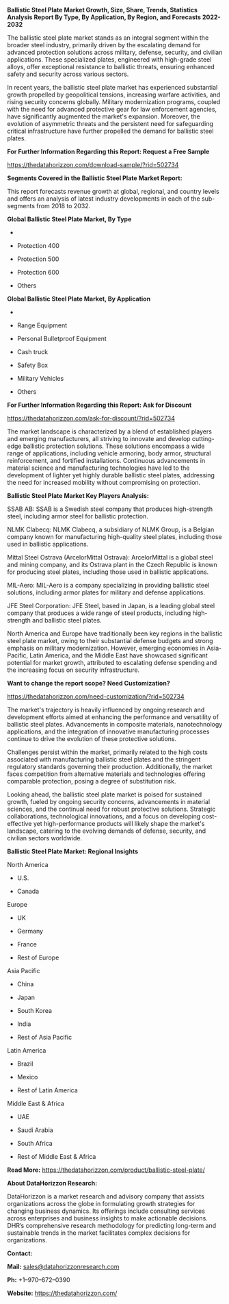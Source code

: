 **Ballistic Steel Plate Market Growth, Size, Share, Trends, Statistics
Analysis Report By Type, By Application, By Region, and Forecasts
2022-2032**

The ballistic steel plate market stands as an integral segment within
the broader steel industry, primarily driven by the escalating demand
for advanced protection solutions across military, defense, security,
and civilian applications. These specialized plates, engineered with
high-grade steel alloys, offer exceptional resistance to ballistic
threats, ensuring enhanced safety and security across various sectors.

In recent years, the ballistic steel plate market has experienced
substantial growth propelled by geopolitical tensions, increasing
warfare activities, and rising security concerns globally. Military
modernization programs, coupled with the need for advanced protective
gear for law enforcement agencies, have significantly augmented the
market's expansion. Moreover, the evolution of asymmetric threats and
the persistent need for safeguarding critical infrastructure have
further propelled the demand for ballistic steel plates.

**For Further Information Regarding this Report: Request a Free Sample**

<https://thedatahorizzon.com/download-sample/?rid=502734>

**Segments Covered in the Ballistic Steel Plate Market Report:**

This report forecasts revenue growth at global, regional, and country
levels and offers an analysis of latest industry developments in each of
the sub-segments from 2018 to 2032.

**Global Ballistic Steel Plate Market, By Type**

-   

-   Protection 400

-   Protection 500

-   Protection 600

-   Others

**Global Ballistic Steel Plate Market, By Application**

-   

-   Range Equipment

-   Personal Bulletproof Equipment

-   Cash truck

-   Safety Box

-   Military Vehicles

-   Others

**For Further Information Regarding this Report: Ask for Discount**

<https://thedatahorizzon.com/ask-for-discount/?rid=502734>

The market landscape is characterized by a blend of established players
and emerging manufacturers, all striving to innovate and develop
cutting-edge ballistic protection solutions. These solutions encompass a
wide range of applications, including vehicle armoring, body armor,
structural reinforcement, and fortified installations. Continuous
advancements in material science and manufacturing technologies have led
to the development of lighter yet highly durable ballistic steel plates,
addressing the need for increased mobility without compromising on
protection.

**Ballistic Steel Plate Market Key Players Analysis:**

SSAB AB: SSAB is a Swedish steel company that produces high-strength
steel, including armor steel for ballistic protection.

NLMK Clabecq: NLMK Clabecq, a subsidiary of NLMK Group, is a Belgian
company known for manufacturing high-quality steel plates, including
those used in ballistic applications.

Mittal Steel Ostrava (ArcelorMittal Ostrava): ArcelorMittal is a global
steel and mining company, and its Ostrava plant in the Czech Republic is
known for producing steel plates, including those used in ballistic
applications.

MIL-Aero: MIL-Aero is a company specializing in providing ballistic
steel solutions, including armor plates for military and defense
applications.

JFE Steel Corporation: JFE Steel, based in Japan, is a leading global
steel company that produces a wide range of steel products, including
high-strength and ballistic steel plates.

North America and Europe have traditionally been key regions in the
ballistic steel plate market, owing to their substantial defense budgets
and strong emphasis on military modernization. However, emerging
economies in Asia-Pacific, Latin America, and the Middle East have
showcased significant potential for market growth, attributed to
escalating defense spending and the increasing focus on security
infrastructure.

**Want to change the report scope? Need Customization?**

<https://thedatahorizzon.com/need-customization/?rid=502734>

The market's trajectory is heavily influenced by ongoing research and
development efforts aimed at enhancing the performance and versatility
of ballistic steel plates. Advancements in composite materials,
nanotechnology applications, and the integration of innovative
manufacturing processes continue to drive the evolution of these
protective solutions.

Challenges persist within the market, primarily related to the high
costs associated with manufacturing ballistic steel plates and the
stringent regulatory standards governing their production. Additionally,
the market faces competition from alternative materials and technologies
offering comparable protection, posing a degree of substitution risk.

Looking ahead, the ballistic steel plate market is poised for sustained
growth, fueled by ongoing security concerns, advancements in material
sciences, and the continual need for robust protective solutions.
Strategic collaborations, technological innovations, and a focus on
developing cost-effective yet high-performance products will likely
shape the market's landscape, catering to the evolving demands of
defense, security, and civilian sectors worldwide.

**Ballistic Steel Plate Market: Regional Insights**

North America

-   U.S.

-   Canada

Europe

-   UK

-   Germany

-   France

-   Rest of Europe

Asia Pacific

-   China

-   Japan

-   South Korea

-   India

-   Rest of Asia Pacific

Latin America

-   Brazil

-   Mexico

-   Rest of Latin America

Middle East & Africa

-   UAE

-   Saudi Arabia

-   South Africa

-   Rest of Middle East & Africa

**Read More:**
<https://thedatahorizzon.com/product/ballistic-steel-plate/>

**About DataHorizzon Research:**

DataHorizzon is a market research and advisory company that assists
organizations across the globe in formulating growth strategies for
changing business dynamics. Its offerings include consulting services
across enterprises and business insights to make actionable decisions.
DHR’s comprehensive research methodology for predicting long-term and
sustainable trends in the market facilitates complex decisions for
organizations.

**Contact:**

**Mail:** <sales@datahorizzonresearch.com>

**Ph:** +1–970–672–0390

**Website:** <https://thedatahorizzon.com/>
